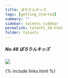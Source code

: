 ```yaml
---
title: ぽろりんキッズ
tags: [getting_started]
summary: ""
sidebar: talents_sidebar
permalink: talents_30.html
folder: talents
---
```



##### No.48 ぽろりんキッズ

![](https://yt3.ggpht.com/ytc/AKedOLTYY7bktlIJPDHXp-ddQkDOPbC10rDqXvU6dTQBpA=s176-c-k-c0x00ffffff-no-rj)





{% include links.html %}
